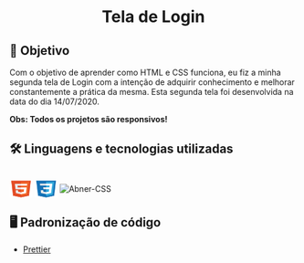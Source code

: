 <div align="center">
  <h1>Tela de Login</h1>
</div>

## :dart: Objetivo

Com o objetivo de aprender como HTML e CSS funciona, eu fiz a minha segunda tela de Login com a intenção de adquirir conhecimento e melhorar constantemente a prática da mesma. Esta segunda tela foi desenvolvida na data do dia 14/07/2020.

<strong>Obs: Todos os projetos são responsivos!</strong>

## :hammer_and_wrench: Linguagens e tecnologias utilizadas
<div style="display: inline_block"><br>
  <img align="center" alt="Abner-HTML" height="30" width="40" src="https://raw.githubusercontent.com/devicons/devicon/master/icons/html5/html5-original.svg">
  <img align="center" alt="Abner-CSS" height="30" width="40" src="https://raw.githubusercontent.com/devicons/devicon/master/icons/css3/css3-original.svg">
  <img align="center" alt="Abner-CSS" height="30" width="40" src="https://cdn.jsdelivr.net/gh/devicons/devicon/icons/git/git-original.svg">
</div>


## :desktop_computer: Padronização de código
-   [Prettier](https://prettier.io/)

<!-- ## :rocket: Executando o projeto

➡️ **Download do projeto**
```bash
git clone https://github.com/tarsolima/TeladeLogin2.git
```
➡️ **Acessando a pasta do projeto depois do clone do projeto**
```bash
cd TeladeLogin2
```
 -->
